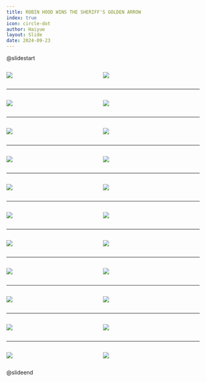```yaml
---
title: ROBIN HOOD WINS THE SHERIFF'S GOLDEN ARROW
index: true
icon: circle-dot
author: Haiyue
layout: Slide
date: 2024-09-23
---
```

 
@slidestart

<div style="display:flex">
<div style="flex:1">

![](https://raw.githubusercontent.com/yclord/reading/refs/heads/master/english/Level-Y/ROBIN%20HOOD%20WINS%20THE%20SHERIFF'S%20GOLDEN%20ARROW/001.webp)
</div>
<div style="flex:1">

![](https://raw.githubusercontent.com/yclord/reading/refs/heads/master/english/Level-Y/ROBIN%20HOOD%20WINS%20THE%20SHERIFF'S%20GOLDEN%20ARROW/002.webp)
</div>
</div>

---

<div style="display:flex">
<div style="flex:1">

![](https://raw.githubusercontent.com/yclord/reading/refs/heads/master/english/Level-Y/ROBIN%20HOOD%20WINS%20THE%20SHERIFF'S%20GOLDEN%20ARROW/003.webp)
</div>
<div style="flex:1">

![](https://raw.githubusercontent.com/yclord/reading/refs/heads/master/english/Level-Y/ROBIN%20HOOD%20WINS%20THE%20SHERIFF'S%20GOLDEN%20ARROW/004.webp)
</div>
</div>

---

<div style="display:flex">
<div style="flex:1">

![](https://raw.githubusercontent.com/yclord/reading/refs/heads/master/english/Level-Y/ROBIN%20HOOD%20WINS%20THE%20SHERIFF'S%20GOLDEN%20ARROW/005.webp)
</div>
<div style="flex:1">

![](https://raw.githubusercontent.com/yclord/reading/refs/heads/master/english/Level-Y/ROBIN%20HOOD%20WINS%20THE%20SHERIFF'S%20GOLDEN%20ARROW/006.webp)
</div>
</div>

---

<div style="display:flex">
<div style="flex:1">

![](https://raw.githubusercontent.com/yclord/reading/refs/heads/master/english/Level-Y/ROBIN%20HOOD%20WINS%20THE%20SHERIFF'S%20GOLDEN%20ARROW/007.webp)
</div>
<div style="flex:1">

![](https://raw.githubusercontent.com/yclord/reading/refs/heads/master/english/Level-Y/ROBIN%20HOOD%20WINS%20THE%20SHERIFF'S%20GOLDEN%20ARROW/008.webp)
</div>
</div>

---

<div style="display:flex">
<div style="flex:1">

![](https://raw.githubusercontent.com/yclord/reading/refs/heads/master/english/Level-Y/ROBIN%20HOOD%20WINS%20THE%20SHERIFF'S%20GOLDEN%20ARROW/009.webp)
</div>
<div style="flex:1">

![](https://raw.githubusercontent.com/yclord/reading/refs/heads/master/english/Level-Y/ROBIN%20HOOD%20WINS%20THE%20SHERIFF'S%20GOLDEN%20ARROW/010.webp)
</div>
</div>

---

<div style="display:flex">
<div style="flex:1">

![](https://raw.githubusercontent.com/yclord/reading/refs/heads/master/english/Level-Y/ROBIN%20HOOD%20WINS%20THE%20SHERIFF'S%20GOLDEN%20ARROW/011.webp)
</div>
<div style="flex:1">

![](https://raw.githubusercontent.com/yclord/reading/refs/heads/master/english/Level-Y/ROBIN%20HOOD%20WINS%20THE%20SHERIFF'S%20GOLDEN%20ARROW/012.webp)
</div>
</div>

---

<div style="display:flex">
<div style="flex:1">

![](https://raw.githubusercontent.com/yclord/reading/refs/heads/master/english/Level-Y/ROBIN%20HOOD%20WINS%20THE%20SHERIFF'S%20GOLDEN%20ARROW/013.webp)
</div>
<div style="flex:1">

![](https://raw.githubusercontent.com/yclord/reading/refs/heads/master/english/Level-Y/ROBIN%20HOOD%20WINS%20THE%20SHERIFF'S%20GOLDEN%20ARROW/014.webp)
</div>
</div>

---

<div style="display:flex">
<div style="flex:1">

![](https://raw.githubusercontent.com/yclord/reading/refs/heads/master/english/Level-Y/ROBIN%20HOOD%20WINS%20THE%20SHERIFF'S%20GOLDEN%20ARROW/015.webp)
</div>
<div style="flex:1">

![](https://raw.githubusercontent.com/yclord/reading/refs/heads/master/english/Level-Y/ROBIN%20HOOD%20WINS%20THE%20SHERIFF'S%20GOLDEN%20ARROW/016.webp)
</div>
</div>

---

<div style="display:flex">
<div style="flex:1">

![](https://raw.githubusercontent.com/yclord/reading/refs/heads/master/english/Level-Y/ROBIN%20HOOD%20WINS%20THE%20SHERIFF'S%20GOLDEN%20ARROW/017.webp)
</div>
<div style="flex:1">

![](https://raw.githubusercontent.com/yclord/reading/refs/heads/master/english/Level-Y/ROBIN%20HOOD%20WINS%20THE%20SHERIFF'S%20GOLDEN%20ARROW/018.webp)
</div>
</div>

---

<div style="display:flex">
<div style="flex:1">

![](https://raw.githubusercontent.com/yclord/reading/refs/heads/master/english/Level-Y/ROBIN%20HOOD%20WINS%20THE%20SHERIFF'S%20GOLDEN%20ARROW/019.webp)
</div>
<div style="flex:1">

![](https://raw.githubusercontent.com/yclord/reading/refs/heads/master/english/Level-Y/ROBIN%20HOOD%20WINS%20THE%20SHERIFF'S%20GOLDEN%20ARROW/020.webp)
</div>
</div>

---

<div style="display:flex">
<div style="flex:1">

![](https://raw.githubusercontent.com/yclord/reading/refs/heads/master/english/Level-Y/ROBIN%20HOOD%20WINS%20THE%20SHERIFF'S%20GOLDEN%20ARROW/021.webp)
</div>
<div style="flex:1">

![](https://raw.githubusercontent.com/yclord/reading/refs/heads/master/english/Level-Y/ROBIN%20HOOD%20WINS%20THE%20SHERIFF'S%20GOLDEN%20ARROW/022.webp)
</div>
</div>

@slideend
